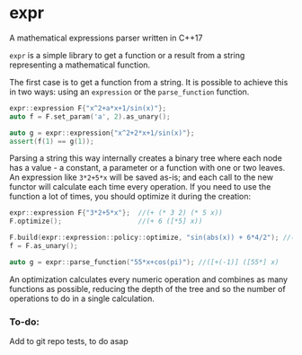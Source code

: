 # expr
A mathematical expressions parser written in C++17

`expr` is a simple library to get a function or a result from a string representing a mathematical
function.

The first case is to get a function from a string. It is possible to achieve this in two ways:
using an `expression` or the `parse_function` function.
```cpp
expr::expression F{"x^2+a*x+1/sin(x)"};
auto f = F.set_param('a', 2).as_unary();

auto g = expr::expression{"x^2+2*x+1/sin(x)"};
assert(f(1) == g(1));
```
Parsing a string this way internally creates a binary tree where each node has a value - a constant,
a parameter or a function with one or two leaves.
An expression like `3*2+5*x` will be saved as-is; and each call to the new functor will calculate
each time every operation. If you need to use the function a lot of times, you should optimize it
during the creation:
```cpp
expr::expression F{"3*2+5*x"};  //(+ (* 3 2) (* 5 x))
F.optimize();                   //(+ 6 ([*5] x))

F.build(expr::expression::policy::optimize, "sin(abs(x)) + 6*4/2"); //([+12] ([sin°abs] x))
f = F.as_unary();

auto g = expr::parse_function("55*x+cos(pi)"); //([+(-1)] ([55*] x)
```
An optimization calculates every numeric operation and combines as many functions as possible,
reducing the depth of the tree and so the number of operations to do in a single calculation.

### To-do:
Add to git repo tests, to do asap
